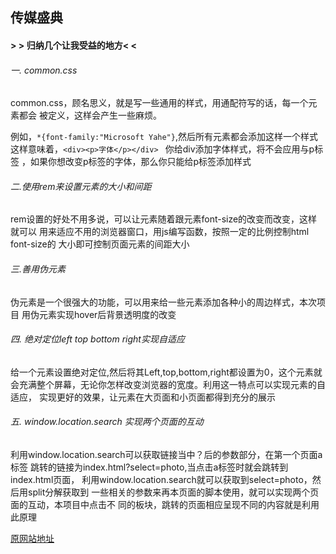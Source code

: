 ## 传媒盛典

#### > > 归纳几个让我受益的地方< <

###### 一. common.css

 common.css，顾名思义，就是写一些通用的样式，用通配符写的话，每一个元素都会
 被定义，这样会产生一些麻烦。

 例如，` *{font-family:"Microsoft Yahe"} `,然后所有元素都会添加这样一个样式
 这样意味着，`<div><p>字体</p></div> ` 你给div添加字体样式，将不会应用与p标签
 ，如果你想改变p标签的字体，那么你只能给p标签添加样式


###### 二.使用rem来设置元素的大小和间距

  rem设置的好处不用多说，可以让元素随着跟元素font-size的改变而改变，这样就可以
  用来适应不用的浏览器窗口，用js编写函数，按照一定的比例控制html font-size的
  大小即可控制页面元素的间距大小

###### 三.善用伪元素

   伪元素是一个很强大的功能，可以用来给一些元素添加各种小的周边样式，本次项目
   用伪元素实现hover后背景透明度的改变

###### 四. 绝对定位left top bottom right实现自适应

   给一个元素设置绝对定位,然后将其Left,top,bottom,right都设置为0，这个元素就
   会充满整个屏幕，无论你怎样改变浏览器的宽度。利用这一特点可以实现元素的自适应，
   实现更好的效果，让元素在大页面和小页面都得到充分的展示
###### 五. window.location.search 实现两个页面的互动

   利用window.location.search可以获取链接当中？后的参数部分，在第一个页面a标签
   跳转的链接为index.html?select=photo,当点击a标签时就会跳转到index.html页面，
   利用window.location.search就可以获取到select=photo，然后用split分解获取到
   一些相关的参数来再本页面的脚本使用，就可以实现两个页面的互动，本项目中点击不
   同的板块，跳转的页面相应呈现不同的内容就是利用此原理


[原网站地址](https://www.sky31.com/html/special/2017cmsd/home.html)
